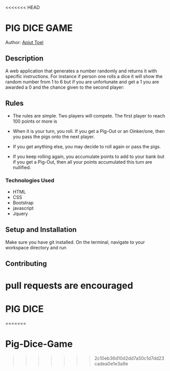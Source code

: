 <<<<<<< HEAD

# PIG DICE GAME
Author: [Apiut Toel](toelapiut7@gmail.com)
## Description
A web application that generates a number randomly and returns it with specific instructions. For instance if person one rolls a dice it will show the random number from 1 to 6 but if you are unfortunate and get a 1 you are awarded a 0 and the chance given to the second player:
## Rules
+ The rules are simple. Two  players will compete. The first player to reach 100 points or more is  

+ When it is your turn, you roll. If you get a Pig-Out or an Oinker/one, then you pass the pigs onto the   next player.

+ If you get anything else, you may decide to roll again or pass the pigs.

+ If you keep rolling again, you accumulate points to add to your bank but if you get a Pig-Out, then all your points accumulated this turn are nullified.

### Technologies Used
* HTML
* CSS
* Bootstrap
* javascript
* Jquery

## Setup and Installation
Make sure you have git installed. On the terminal, navigate to your workspace directory and run
## Contributing
pull requests are encouraged
=======
# PIG DICE

=======
# Pig-Dice-Game
>>>>>>> 2c10eb36d10d2dd7a50c1d7dd23cadea0e1e3a9e
